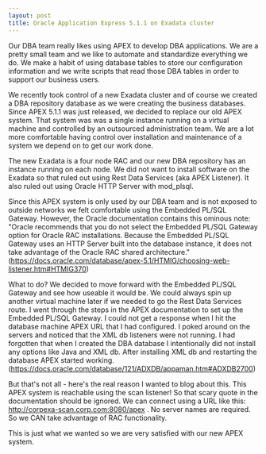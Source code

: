 ```yaml
---
layout: post
title: Oracle Application Express 5.1.1 on Exadata cluster
---
```


Our DBA team really likes using APEX to develop DBA applications. We are a pretty small team and we like to automate and standardize everything we do. We make a habit of using database tables to store our configuration information and we write scripts that read those DBA tables in order to support our business users.

We recently took control of a new Exadata cluster and of course we created a DBA repository database as we were creating the business databases. Since APEX 5.1.1 was just released, we decided to replace our old APEX system. That system was was a single instance running on a virtual machine and controlled by an outsourced administration team. We are a lot more comfortable having control over installation and maintenance of a system we depend on to get our work done.

The new Exadata is a four node RAC and our new DBA repository has an instance running on each node. We did not want to install software on the Exadata so that ruled out using Rest Data Services (aka APEX Listener). It also ruled out using Oracle HTTP Server with mod_plsql.

Since this APEX system is only used by our DBA team and is not exposed to outside networks we felt comfortable using the Embedded PL/SQL Gateway. However, the Oracle documentation contains this ominous note: "Oracle recommends that you do not select the Embedded PL/SQL Gateway option for Oracle RAC installations. Because the Embedded PL/SQL Gateway uses an HTTP Server built into the database instance, it does not take advantage of the Oracle RAC shared architecture." (https://docs.oracle.com/database/apex-5.1/HTMIG/choosing-web-listener.htm#HTMIG370)

What to do? We decided to move forward with the Embedded PL/SQL Gateway and see how useable it would be. We could always spin up another virtual machine later if we needed to go the Rest Data Services route. I went through the steps in the APEX documentation to set up the Embedded PL/SQL Gateway. I could not get a response when I hit the database machine APEX URL that I had configured. I poked around on the servers and noticed that the XML db listeners were not running. I had forgotten that when I created the DBA database I intentionally did not install any options like Java and XML db. After installing XML db and restarting the database APEX started working. (https://docs.oracle.com/database/121/ADXDB/appaman.htm#ADXDB2700)

But that's not all - here's the real reason I wanted to blog about this. This APEX system is reachable using the scan listener! So that scary quote in the documentation should be ignored. We can connect using a URL like this: http://corpexa-scan.corp.com:8080/apex . No server names are required. So we CAN take advantage of RAC functionality.

This is just what we wanted so we are very satisfied with our new APEX system.



